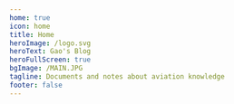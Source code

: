 ```yaml
---
home: true
icon: home
title: Home
heroImage: /logo.svg
heroText: Gao's Blog
heroFullScreen: true
bgImage: /MAIN.JPG
tagline: Documents and notes about aviation knowledge
footer: false
---
```

